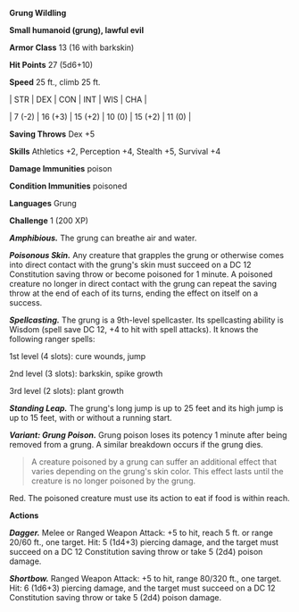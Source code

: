 **Grung Wildling**

**Small humanoid (grung), lawful evil**

**Armor Class** 13 (16 with barkskin)

**Hit Points** 27 (5d6+10)

**Speed** 25 ft., climb 25 ft.

|   STR   |   DEX   |   CON   |   INT   |   WIS   |   CHA   |
  
| 7 (-2) | 16 (+3) | 15 (+2) | 10 (0) | 15 (+2) | 11 (0) |

**Saving Throws** Dex +5

**Skills** Athletics +2, Perception +4, Stealth +5, Survival +4

**Damage Immunities** poison

**Condition Immunities** poisoned

**Languages** Grung

**Challenge** 1 (200 XP)

***Amphibious.*** The grung can breathe air and water.

***Poisonous Skin.*** Any creature that grapples the grung or otherwise comes into direct contact with the grung's skin must succeed on a DC 12 Constitution saving throw or become poisoned for 1 minute. A poisoned creature no longer in direct contact with the grung can repeat the saving throw at the end of each of its turns, ending the effect on itself on a success.

***Spellcasting.*** The grung is a 9th-level spellcaster. Its spellcasting ability is Wisdom (spell save DC 12, +4 to hit with spell attacks). It knows the following ranger spells: 

1st level (4 slots): cure wounds, jump

2nd level (3 slots): barkskin, spike growth

3rd level (2 slots): plant growth

***Standing Leap.*** The grung's long jump is up to 25 feet and its high jump is up to 15 feet, with or without a running start.

***Variant: Grung Poison.*** Grung poison loses its potency 1 minute after being removed from a grung. A similar breakdown occurs if the grung dies.

>A creature poisoned by a grung can suffer an additional effect that varies depending on the grung's skin color. This effect lasts until the creature is no longer poisoned by the grung.

Red. The poisoned creature must use its action to eat if food is within reach. 

**Actions**

***Dagger.*** Melee or Ranged Weapon Attack: +5 to hit, reach 5 ft. or range 20/60 ft., one target. Hit: 5 (1d4+3) piercing damage, and the target must succeed on a DC 12 Constitution saving throw or take 5 (2d4) poison damage.

***Shortbow.*** Ranged Weapon Attack: +5 to hit, range 80/320 ft., one target. Hit: 6 (1d6+3) piercing damage, and the target must succeed on a DC 12 Constitution saving throw or take 5 (2d4) poison damage.

